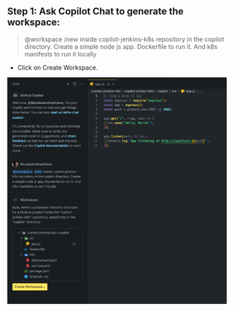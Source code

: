 ## Step 1: Ask Copilot Chat to generate the workspace:

> @workspace /new inside copilot-jenkins-k8s repository in the copilot directory. Create a simple node js app. Dockerfile to run it. And k8s manifests to run it locally

- Click on Create Workspace.

![new](./images/new.png)
